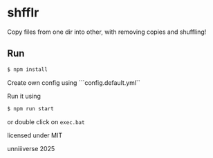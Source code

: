 # shfflr

Copy files from one dir into other, with removing copies and shuffling!

## Run
```bash
$ npm install
```

Create own config using ```config.default.yml``

Run it using
```bash
$ npm run start
```
or double click on ```exec.bat```



licensed under MIT

unniiiverse 2025